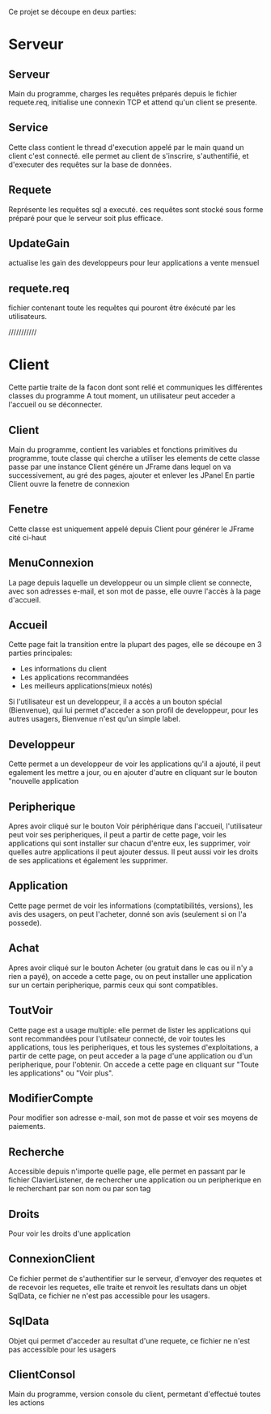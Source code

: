 Ce projet se découpe en deux parties:


Serveur
====================

Serveur 
----------
Main du programme, charges les requêtes préparés depuis le fichier requete.req, initialise une connexin TCP
et attend qu'un client se presente.

Service
----------
Cette class contient le thread d'execution appelé par le main quand un client c'est connecté. elle permet
au client de s'inscrire, s'authentifié, et d'executer des requêtes sur la base de données.

Requete
----------
Représente les requêtes sql a executé. ces requêtes sont stocké sous forme préparé pour que le serveur soit
plus efficace.

UpdateGain
----------
actualise les gain des developpeurs pour leur applications a vente mensuel


requete.req
----------
fichier contenant toute les requêtes qui pouront être éxécuté par les utilisateurs.




///////////


Client
====================
Cette partie traite de la facon dont sont relié et communiques les différentes classes du programme
A tout moment, un utilisateur peut acceder a l'accueil ou se déconnecter.

Client
----------
Main du programme, contient les variables et fonctions primitives du programme, toute classe qui cherche a utiliser les elements de cette classe passe par une instance
Client génére un JFrame dans lequel on va successivement, au gré des pages, ajouter et enlever les JPanel
En partie Client ouvre la fenetre de connexion

Fenetre
--------------
Cette classe est uniquement appelé depuis Client pour générer le JFrame cité ci-haut

MenuConnexion
----------------

La page depuis laquelle un developpeur ou un simple client se connecte, avec son adresses e-mail, et son mot de passe, elle ouvre l'accès à la page d'accueil.

Accueil
---------------
Cette page fait la transition entre la plupart des pages, elle se découpe en 3 parties principales:
* Les informations du client
* Les applications recommandées
* Les meilleurs applications(mieux notés)

Si l'utilisateur est un developpeur, il a accès a un bouton spécial (Bienvenue), qui lui permet d'acceder a son profil de developpeur, pour les autres usagers, Bienvenue n'est qu'un simple label.

Developpeur
-----------------

Cette permet a un developpeur de voir les applications qu'il a ajouté, il peut egalement les mettre a jour, ou en ajouter d'autre en cliquant sur le bouton "nouvelle application

Peripherique
-----------------
Apres avoir cliqué sur le bouton Voir périphérique dans l'accueil, l'utilisateur peut voir ses peripheriques, il peut a partir de cette page, voir les applications qui sont installer sur chacun d'entre eux, les supprimer, voir quelles autre applications il peut ajouter dessus. Il peut aussi voir les droits de ses applications et également les supprimer.

Application
-------------------
Cette page permet de voir les informations (comptatibilités, versions), les avis des usagers, on peut l'acheter, donné son avis (seulement si on l'a possede).

Achat
-----------
Apres avoir cliqué sur le bouton Acheter (ou gratuit dans le cas ou il n'y a rien a payé), on accede a cette page, ou on peut installer une application sur un certain peripherique, parmis ceux qui sont compatibles.

ToutVoir
------------

Cette page est a usage multiple: elle permet de lister les applications qui sont recommandées pour l'utilsateur connecté, de voir toutes les applications, tous les peripheriques, et tous les systemes d'exploitations, a partir de cette page, on peut acceder a la page d'une application ou d'un peripherique, pour l'obtenir. On accede a cette page en cliquant sur "Toute les applications" ou "Voir plus".

ModifierCompte
------------------
Pour modifier son adresse e-mail, son mot de passe et voir ses moyens de paiements.

Recherche
-----------
Accessible depuis n'importe quelle page, elle permet en passant par le fichier ClavierListener, de rechercher une application ou un peripherique en le recherchant par son nom ou par son tag

Droits
------------------
Pour voir les droits d'une application

ConnexionClient
---------------
Ce fichier permet de s'authentifier sur le serveur, d'envoyer des requetes et de recevoir les requetes, elle traite et renvoit les resultats dans un objet SqlData, ce fichier ne n'est pas accessible pour les usagers.

SqlData
-----------
Objet qui permet d'acceder au resultat d'une requete, ce fichier ne n'est pas accessible pour les usagers

ClientConsol
----------
Main du programme, version console du client, permetant d'effectué toutes les actions 
